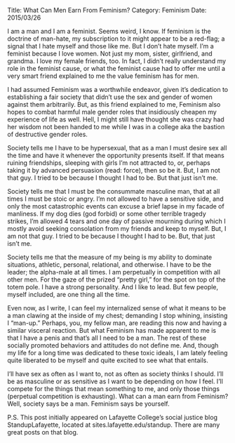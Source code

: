 Title: What Can Men Earn From Feminism?
Category: Feminism
Date: 2015/03/26

I am a man and I am a feminist. Seems weird, I know. If feminism is the doctrine of man-hate, my subscription to it might appear to be a red-flag; a signal that I hate myself and those like me. But I don’t hate myself. I’m a feminist because I love women. Not just my mom, sister, girlfriend, and grandma. I love my female friends, too. In fact, I didn’t really understand my role in the feminist cause, or what the feminist cause had to offer me until a very smart friend explained to me the value feminism has for men.

I had assumed Feminism was a worthwhile endeavor, given it’s dedication to establishing a fair society that didn’t use the sex and gender of women against them arbitrarily. But, as this friend explained to me, Feminism also hopes to combat harmful male gender roles that insidiously cheapen my experience of life as well. Hell, I might still have thought she was crazy had her wisdom not been handed to me while I was in a college aka the bastion of destructive gender roles.

Society tells me I have to be hypersexual, that as a man I must desire sex all the time and have it whenever the opportunity presents itself. If that means ruining friendships, sleeping with girls I’m not attracted to, or, perhaps taking it by advanced persuasion (read: force), then so be it. But, I am not that guy. I tried to be because I thought I had to be. But that just isn’t me.

Society tells me that I must be the consummate masculine man, that at all times I must be stoic or angry. I’m not allowed to have a sensitive side, and only the most catastrophic events can excuse a brief lapse in my facade of manliness. If my dog dies (god forbid) or some other terrible tragedy strikes, I’m allowed 4 tears and one day of passive mourning during which I mostly avoid seeking consolation from my friends and keep to myself. But, I am not that guy. I tried to be because I thought I had to be. But, that just isn’t me.

Society tells me that the measure of my being is my ability to dominate situations, athletic, personal, relational, and otherwise. I have to be the leader; the alpha-male at all times. I am perpetually in competition with all other men. For the gaze of the prized “pretty girl,” for the spot on top of the totem pole. I have a strong personality. And I like to lead. But few people, myself included, are one thing all the time.

Even now, as I write, I can feel my internalized sense of what it means to be a man clawing at the inside of my chest; demanding I stop whining, insisting I “man-up.” Perhaps, you, my fellow man, are reading this now and having a similar visceral reaction. But what Feminism has made apparent to me is that I have a penis and that’s all I need to be a man. The rest of these socially promoted behaviors and attitudes do not define me. And, though my life for a long time was dedicated to these toxic ideals, I am lately feeling quite liberated to be myself and quite excited to see what that entails.

I’ll have sex as often as I want to, not as often as society thinks I should. I’ll be as masculine or as sensitive as I want to be depending on how I feel. I’ll compete for the things that mean something to me, and only those things (perpetual competition is exhausting). What can a man earn from Feminism? Well, society says be a man. Feminism says be yourself.

P.S. This post initially appeared on Lafayette College’s social justice blog StandupLafayette, located at sites.lafayette.edu/standup. There are many great posts on that blog.


